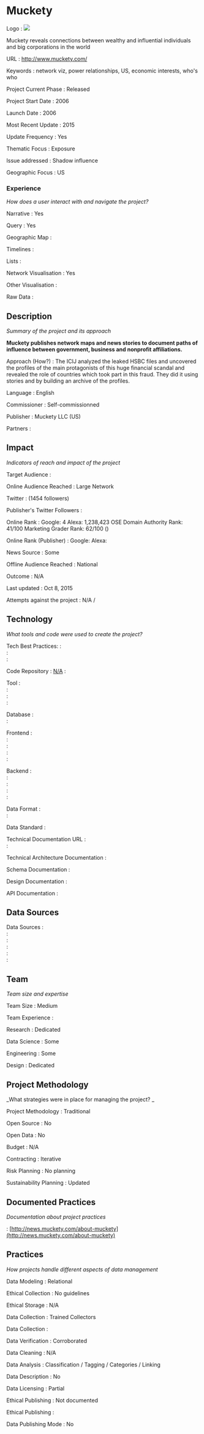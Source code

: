 # Muckety



Logo
:   ![](http://muckety.com/images/muckety-left-logo-banner.gif)

Muckety reveals connections between wealthy and influential individuals and big corporations in the world

URL
:   http://www.muckety.com/


Keywords
:   network viz, power relationships, US, economic interests, who&#39;s who



Project Current Phase
:   Released

    

Project Start Date
:   2006



Launch Date
:   2006



Most Recent Update
:   2015



Update Frequency
:   Yes



Thematic Focus
:   Exposure



Issue addressed
:   Shadow influence



Geographic Focus
:   US


### Experience

_How does a user interact with and navigate the project?_

Narrative
:   Yes 

Query
:   Yes 

Geographic Map
:     

Timelines
:    

Lists
:    

Network Visualisation
:   Yes

Other Visualisation
:   

Raw Data 
:   

## Description

_Summary of the project and its approach_

__Muckety publishes network maps and news stories to document paths of influence between government, business and nonprofit affiliations.__


Approach (How?)
:   The ICIJ analyzed the leaked HSBC files and uncovered the profiles of the main protagonists of this huge financial scandal and revealed the role of countries which took part in this fraud. They did it using stories and by building an archive of the profiles.



Language
:   English



Commissioner
:   Self-commissionned



Publisher
:   Muckety LLC (US)



Partners
:   


## Impact

_Indicators of reach and impact of the project_


Target Audience
:   



Online Audience Reached
:   Large Network



Twitter
:    (1454 followers)



Publisher's Twitter Followers
:   



Online Rank
:    Google:   4   Alexa:   1,238,423  OSE Domain Authority Rank:   41/100 Marketing Grader Rank:   62/100 ()


Online Rank (Publisher)
:    Google:     Alexa:   



News Source
:   Some



Offline Audience Reached
:   National



Outcome
:   N/A



Last updated
:   Oct 8, 2015


Attempts against the project
:   N/A  / 


## Technology

_What tools and code were used to create the project?_

Tech Best Practices:
:    
:     
:    

Code Repository
:   [N/A](N/A)
:   []()

Tool
:   
:   
:   
:   

Database
:   
:   

Frontend
:   
:   
:   
:   
:   

Backend
:   
:   
:   
:   
:   

Data Format
:   
:   

Data Standard
:   

Technical Documentation URL
:   
:   

Technical Architecture Documentation
:   

Schema Documentation
:   

Design Documentation
:   

API Documentation
:   


## Data Sources

Data Sources
:   
:   
:   
:   
:   
:   

## Team

_Team size and expertise_

Team Size
:   Medium



Team Experience
:    

Research
:   Dedicated 

Data Science
:   Some 

Engineering
:    Some

Design
:   Dedicated


## Project Methodology

_What strategies were in place for managing the project? _

Project Methodology
:   Traditional



Open Source
:   No



Open Data
:   No



Budget
:   N/A


Contracting
:   Iterative



Risk Planning
:   No planning



Sustainability Planning
:   Updated


## Documented Practices

_Documentation about project practices_

 
 :   [http://news.muckety.com/about-muckety](http://news.muckety.com/about-muckety)  

 


 



## Practices

_How projects handle different aspects of data management_


Data Modeling
:   Relational



Ethical Collection
:   No guidelines



Ethical Storage
:   N/A



Data Collection
:   Trained Collectors



Data Collection
:   



Data Verification
:   Corroborated



Data Cleaning
:   N/A



Data Analysis
:   Classification / Tagging / Categories / Linking



Data Description
:   No



Data Licensing
:   Partial



Ethical Publishing
:   Not documented



Ethical Publishing
:   



Data Publishing Mode
:   No

